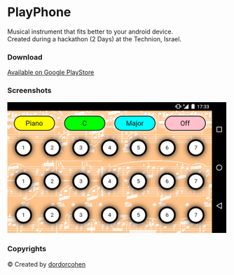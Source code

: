 # PlayPhone
Musical instrument that fits better to your android device.<br />
Created during a hackathon (2 Days) at the Technion, Israel.

### Download
[Available on Google PlayStore](https://play.google.com/store/apps/details?id=com.ionicframework.playphone935516)

### Screenshots
<img src="screenshots/first.png?raw=true" width="500">

### Copyrights
&copy; Created by [dordorcohen](https://github.com/dordorcohen)
